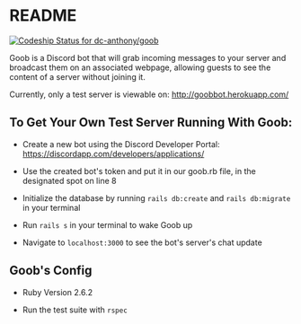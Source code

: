 # README

[![Codeship Status for dc-anthony/goob](https://app.codeship.com/projects/9a2334d0-549c-0137-b27b-7e24982fb53d/status?branch=master)](https://app.codeship.com/projects/341136)

Goob is a Discord bot that will grab incoming messages to your server and broadcast them on an associated webpage, allowing guests to see the content of a server without joining it.

Currently, only a test server is viewable on: http://goobbot.herokuapp.com/

## To Get Your Own Test Server Running With Goob:
* Create a new bot using the Discord Developer Portal: https://discordapp.com/developers/applications/

* Use the created bot's token and put it in our goob.rb file, in the designated spot on line 8

* Initialize the database by running `rails db:create` and `rails db:migrate` in your terminal

* Run `rails s` in your terminal to wake Goob up

* Navigate to `localhost:3000` to see the bot's server's chat update


## Goob's Config
* Ruby Version 2.6.2

* Run the test suite with `rspec`
